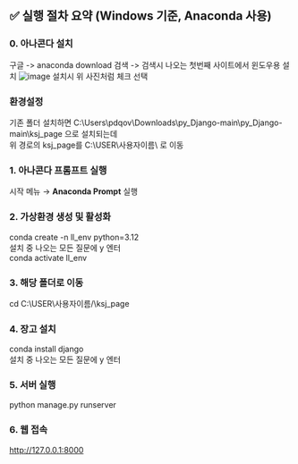 

## ✅ 실행 절차 요약 (Windows 기준, Anaconda 사용)
### 0. 아나콘다 설치 
구글 -> anaconda download 검색 -> 검색시 나오는 첫번째 사이트에서 윈도우용 설치
![image](https://github.com/user-attachments/assets/38f58b90-48c0-4740-acfe-0da4f1cbc382)
설치시 위 사진처럼 체크 선택
### 환경설정
기존 폴더 설치하면 C:\Users\pdqov\Downloads\py_Django-main\py_Django-main\ksj_page 으로 설치되는데  
위 경로의 ksj_page를 C:\USER\사용자이름\ 로 이동
### 1. 아나콘다 프롬프트 실행
시작 메뉴 → **Anaconda Prompt** 실행


### 2. 가상환경 생성 및 활성화
conda create -n ll_env python=3.12  
설치 중 나오는 모든 질문에 y 엔터  
conda activate ll_env
### 3. 해당 폴더로 이동
cd C:\USER\사용자이름/\ksj_page
### 4. 장고 설치
conda install django  
설치 중 나오는 모든 질문에 y 엔터  
### 5. 서버 실행
python manage.py runserver
### 6. 웹 접속
http://127.0.0.1:8000
